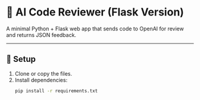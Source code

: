 # 🧠 AI Code Reviewer (Flask Version)

A minimal Python + Flask web app that sends code to OpenAI for review and returns JSON feedback.

---

## 🚀 Setup

1. Clone or copy the files.
2. Install dependencies:
   ```bash
   pip install -r requirements.txt
